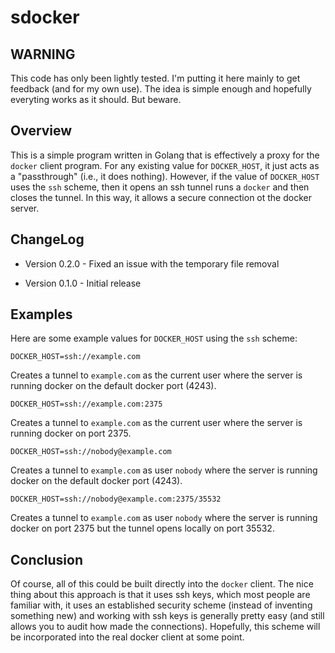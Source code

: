 sdocker
=======

## WARNING

This code has only been lightly tested.  I'm putting it here mainly to get feedback (and for my own use).
The idea is simple enough and hopefully everyting works as it should.  But beware.

## Overview

This is a simple program written in Golang that is effectively a proxy for
the `docker` client program.  For any existing value for `DOCKER_HOST`, it
just acts as a "passthrough" (i.e., it does nothing).  However, if the
value of `DOCKER_HOST` uses the `ssh` scheme, then it opens an ssh tunnel
runs a `docker` and then closes the tunnel.  In this way, it allows a secure
connection ot the docker server.

## ChangeLog

  * Version 0.2.0 - Fixed an issue with the temporary file removal

  * Version 0.1.0 - Initial release

## Examples

Here are some example values for `DOCKER_HOST` using the `ssh` scheme:

```
DOCKER_HOST=ssh://example.com
```

Creates a tunnel to `example.com` as the current user where the server is running
docker on the default docker port (4243).

```
DOCKER_HOST=ssh://example.com:2375
```

Creates a tunnel to `example.com` as the current user where the server is running
docker on port 2375.

```
DOCKER_HOST=ssh://nobody@example.com
```

Creates a tunnel to `example.com` as user `nobody` where the server is running
docker on the default docker port (4243).

```
DOCKER_HOST=ssh://nobody@example.com:2375/35532
```

Creates a tunnel to `example.com` as user `nobody` where the server is running
docker on port 2375 but the tunnel opens locally on port 35532.


## Conclusion

Of course, all of this could be built directly into the `docker` client.  The
nice thing about this approach is that it uses ssh keys, which most people are
familiar with, it uses an established security scheme (instead of inventing
something new) and working with ssh keys is generally pretty easy (and still
allows you to audit how made the connections).  Hopefully, this scheme will
be incorporated into the real docker client at some point.
